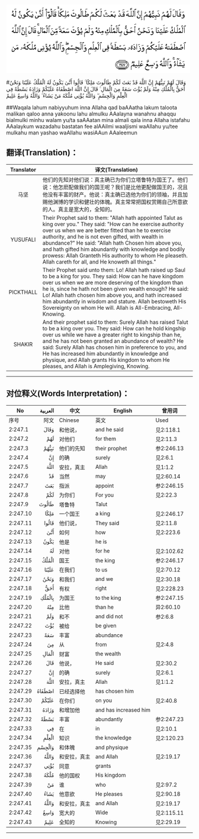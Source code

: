 ![002:247](images/002_247.gif)

#وَقَالَ لَهُمْ نَبِيُّهُمْ إِنَّ اللَّهَ قَدْ بَعَثَ لَكُمْ طَالُوتَ مَلِكًا ۚ قَالُوا أَنَّىٰ يَكُونُ لَهُ الْمُلْكُ عَلَيْنَا وَنَحْنُ أَحَقُّ بِالْمُلْكِ مِنْهُ وَلَمْ يُؤْتَ سَعَةً مِنَ الْمَالِ ۚ قَالَ إِنَّ اللَّهَ اصْطَفَاهُ عَلَيْكُمْ وَزَادَهُ بَسْطَةً فِي الْعِلْمِ وَالْجِسْمِ ۖ وَاللَّهُ يُؤْتِي مُلْكَهُ مَنْ يَشَاءُ ۚ وَاللَّهُ وَاسِعٌ عَلِيمٌ 

##Waqala lahum nabiyyuhum inna Allaha qad baAAatha lakum taloota malikan qaloo anna yakoonu lahu almulku AAalayna wanahnu ahaqqu bialmulki minhu walam yu/ta saAAatan mina almali qala inna Allaha istafahu AAalaykum wazadahu bastatan fee alAAilmi waaljismi waAllahu yu/tee mulkahu man yashao waAllahu wasiAAun AAaleemun 

## 翻译(Translation)：

| Translator | 译文(Translation)                                            |
| :--------: | ------------------------------------------------------------ |
|    马坚    | 他们的先知对他们说：真主确已为你们立塔鲁特为国王了。他们说：他怎麽配做我们的国王呢？我们是比他更配做国王的，况且他没有丰富的财产。他说：真主确已选他为你们的领袖，并且加赐他渊博的学识和健壮的体魄。真主常常把国权赏赐自己所意欲的人。真主是宽大的，全知的。 |
|  YUSUFALI  | Their Prophet said to them: "Allah hath appointed Talut as king over you." They said: "How can he exercise authority over us when we are better fitted than he to exercise authority, and he is not even gifted, with wealth in abundance?" He said: "Allah hath Chosen him above you, and hath gifted him abundantly with knowledge and bodily prowess: Allah Granteth His authority to whom He pleaseth. Allah careth for all, and He knoweth all things." |
| PICKTHALL  | Their Prophet said unto them: Lo! Allah hath raised up Saul to be a king for you. They said: How can he have kingdom over us when we are more deserving of the kingdom than he is, since he hath not been given wealth enough? He said: Lo! Allah hath chosen him above you, and hath increased him abundantly in wisdom and stature. Allah bestoweth His Sovereignty on whom He will. Allah is All-Embracing, All-Knowing. |
|   SHAKIR   | And their prophet said to them: Surely Allah has raised Talut to be a king over you. They said: How can he hold kingship over us while we have a greater right to kingship than he, and he has not been granted an abundance of wealth? He said: Surely Allah has chosen him in preference to you, and He has increased him abundantly in knowledge and physique, and Allah grants His kingdom to whom He pleases, and Allah is Amplegiving, Knowing. |

---

## 对位释义(Words Interpretation)：

| No   | العربية | 中文    | English | 曾用词 |
| ---- | ------: | ------- | ------- | ------ |
| 序号 |    阿文 | Chinese | 英文    | Used   |
| 2:247.1  | وَقَالَ   | 和他说，     | and he said           | 见2:118.1  |
| 2:247.2  | لَهُمْ    | 对他们       | for them              | 见2:11.3   |
| 2:247.3  | نَبِيُّهُمْ  | 他们的先知   | their prophet         | 参2:246.13 |
| 2:247.4  | إِنَّ     | 的确         | surely                | 见2:6.1    |
| 2:247.5  | اللَّهَ   | 安拉，真主   | Allah                 | 见1:1.2    |
| 2:247.6  | قَدْ     | 当然         | may                   | 见2:60.14  |
| 2:247.7  | بَعَثَ    | 指派         | appoint               | 参2:246.15 |
| 2:247.8  | لَكُمْ    | 为你们       | For you               | 见2:22.3   |
| 2:247.9  | طَالُوتَ  | 塔鲁特       | Talut                 |            |
| 2:247.10 | مَلِكًا   | 一个国王     | a king                | 见2:246.17 |
| 2:247.11 | قَالُوا  | 他们说，     | They said             | 见2:11.8   |
| 2:247.12 | أَنَّىٰ    | 如何         | how                   | 见2:223.6  |
| 2:247.13 | يَكُونُ   | 他是         | he is                 |            |
| 2:247.14 | لَهُ     | 对他         | for he                | 见2:102.62 |
| 2:247.15 | الْمُلْكُ  | 国王         | the king              | 参2:246.17 |
| 2:247.16 | عَلَيْنَا  | 在我们       | to us                 | 见2:70.12  |
| 2:247.17 | وَنَحْنُ   | 和我们       | and we                | 见2:30.18  |
| 2:247.18 | أَحَقُّ    | 有权         | right                 | 见2:228.23 |
| 2:247.19 | بِالْمُلْكِ | 为国王       | to the king           | 参2:247.15 |
| 2:247.20 | مِنْهُ    | 比他         | than he               | 异2:60.10  |
| 2:247.21 | وَلَمْ    | 和不         | and did not           | 参2:6.8    |
| 2:247.22 | يُؤْتَ    | 被给         | be given              |            |
| 2:247.23 | سَعَةً    | 丰富         | abundance             |            |
| 2:247.24 | مِنَ     | 从           | from                  | 见2:4.8    |
| 2:247.25 | الْمَالِ  | 财富         | the wealth            |            |
| 2:247.26 | قَالَ    | 他说，       | He said               | 见2:30.2   |
| 2:247.27 | إِنَّ     | 的确         | surely                | 见2:6.1    |
| 2:247.28 | اللَّهَ   | 安拉，真主   | Allah                 | 见1:1.2    |
| 2:247.29 | اصْطَفَاهُ | 已经选择他   | has chosen him        |            |
| 2:247.30 | عَلَيْكُمْ  | 在你们       | on you                | 见2:40.8   |
| 2:247.31 | وَزَادَهُ  | 和增加他     | and has increased him |            |
| 2:247.32 | بَسْطَةً   | 丰富         | abundantly            | 参2:247.23 |
| 2:247.33 | فِي     | 在           | in                    | 见2:10.1   |
| 2:247.34 | الْعِلْمِ  | 知识         | the knowledge         | 见2:120.23 |
| 2:247.35 | وَالْجِسْمِ | 和体魄       | and physique          |            |
| 2:247.36 | وَاللَّهُ  | 和安拉，真主 | and Allah             | 见2:19.17  |
| 2:247.37 | يُؤْتِي   | 同意         | grants                |            |
| 2:247.38 | مُلْكَهُ   | 他的国权     | His kingdom           |            |
| 2:247.39 | مَنْ     | 谁           | who                   | 见2:97.2   |
| 2:247.40 | يَشَاءُ   | 他意欲       | He pleases            | 见2:90.18  |
| 2:247.41 | وَاللَّهُ  | 和安拉，真主 | and Allah             | 见2:19.17  |
| 2:247.42 | وَاسِعٌ   | 宽大的       | Wide                  | 见2:115.11 |
| 2:247.43 | عَلِيمٌ   | 全知的       | Knowing               | 见2:29.19  |

---
